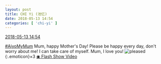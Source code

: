 ```yaml
---
layout: post
title: CHI Yi (池忆)
date: 2018-05-13 14:54
categories: [ 'chi-yi' ]
---
```


<div class="weibo-info">
  <a href="https://weibo.com/6117581836/Ggsx45uyG">2018-05-13 14:54</a>
</div>

[#AiyoMyMum](https://weibo.com/p/100808215ccf1680dcdb6d26a30d9db2922918) Mum, happy Mother's Day! Please be happy every day, don't worry about me! I can take care of myself. Mum, I love you! ![pleased](https://img.t.sinajs.cn/t4/appstyle/expression/ext/normal/33/2018new_xixi_org.png){:.emoticon}×3 [◉ Flash Show Video](https://www.miaopai.com/show/lNy1tuELhuoiiY4e6y69xsFgHLGQKuatoidsgA__.htm)
